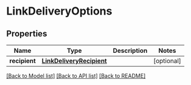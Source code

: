 # LinkDeliveryOptions

## Properties
Name | Type | Description | Notes
------------ | ------------- | ------------- | -------------
**recipient** | [**LinkDeliveryRecipient**](LinkDeliveryRecipient.md) |  | [optional] 

[[Back to Model list]](../README.md#documentation-for-models) [[Back to API list]](../README.md#documentation-for-api-endpoints) [[Back to README]](../README.md)


